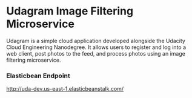 # Udagram Image Filtering Microservice

Udagram is a simple cloud application developed alongside the Udacity Cloud Engineering Nanodegree. It allows users to register and log into a web client, post photos to the feed, and process photos using an image filtering microservice.


### Elasticbean Endpoint

http://uda-dev.us-east-1.elasticbeanstalk.com/